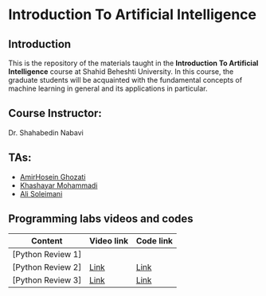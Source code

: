 # Introduction To Artificial Intelligence

## Introduction

This is the repository of the materials taught in the **Introduction To Artificial Intelligence** course at Shahid Beheshti University. In this course, the graduate students will be acquainted with the fundamental concepts of machine learning in general and its applications in particular.

## Course Instructor:

Dr. Shahabedin Nabavi

## TAs:

- [AmirHosein Ghozati](https://github.com/amir-ghozati)
- [Khashayar Mohammadi](https://github.com/KhashayarM7)
- [Ali Soleimani](https://github.com/AliSoleimani2001)


## Programming labs videos and codes

| Content                                                                                              | Video link        | Code link        |
| ---------------------------------------------------------------------------------------------------- | ----------------- | -----------------|
| [Python Review 1]| |  |
| [Python Review 2]| [Link](https://drive.google.com/file/d/1IB0vWqxlxhzdI_fh7oJfeE6CjrlInVYr/view?usp=sharing) | [Link](https://github.com/AliSoleimani2001/Introduction_To_AI_Class/blob/main/session1.py) |
| [Python Review 3]| [Link](https://drive.google.com/file/d/1XFh0HQFxmVFsfW3o7FTZUTe_55zPPviL/view?usp=sharing) | [Link]()  |
